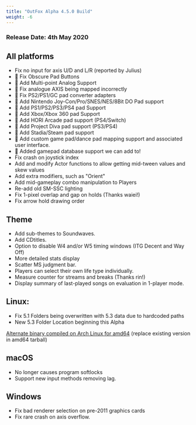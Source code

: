 ```yaml
---
title: "OutFox Alpha 4.5.0 Build"
weight: -6
---
```

### Release Date: 4th May 2020

All platforms
-------------

*   Fix no input for axis U/D and L/R (reported by Julius)
*   🐲 Fix Obscure Pad Buttons
*   🐲 Add Multi-point Analog Support
*   🐲 Fix analogue AXIS being mapped incorrectly
*   🐲 Fix PS2/PS1/GC pad converter adapters
*   🐲 Add Nintendo Joy-Con/Pro/SNES/NES/8Bit DO Pad support
*   🐲 Add PS1/PS2/PS3/PS4 pad Support
*   🐲 Add Xbox/Xbox 360 pad Support
*   🐲 Add HORI Arcade pad support (PS4/Switch)
*   🐲 Add Project Diva pad support (PS3/PS4)
*   🐲 Add Stadia/Steam pad support
*   🐲 Add custom game pad/dance pad mapping support and associated user interface.
*   🐲 Added gamepad database support we can add to!
*   Fix crash on joystick index
*   Add and modify Actor functions to allow getting mid-tween values and skew values
*   Add extra modifiers, such as "Orient"
*   Add mid-gameplay combo manipulation to Players
*   Re-add old SM-SSC lighting
*   Fix 1-pixel overlap and gap on holds (Thanks waiei!)
*   Fix arrow hold drawing order

Theme
-----

*   Add sub-themes to Soundwaves.
*   Add CDtitles.
*   Option to disable W4 and/or W5 timing windows (ITG Decent and Way Off)
*   More detailed stats display
*   Scatter MS judgment bar.
*   Players can select their own life type individually.
*   Measure counter for streams and breaks (Thanks rin!)
*   Display summary of last-played songs on evaluation in 1-player mode.

Linux:
------

*   Fix 5.1 Folders being overwritten with 5.3 data due to hardcoded paths
*   New 5.3 Folder Location beginning this Alpha

[Alternate binary compiled on Arch Linux for amd64](https://www.dropbox.com/s/x5wu4r9wwxhniv2/StepMania-Outfox-Alpha-4.5-arch-binary-amd64.tar.gz?dl=0) (replace existing version in amd64 tarball)

macOS
-----

*   No longer causes program softlocks
*   Support new input methods removing lag.

Windows
-------

*   Fix bad renderer selection on pre-2011 graphics cards
*   Fix rare crash on axis overflow.